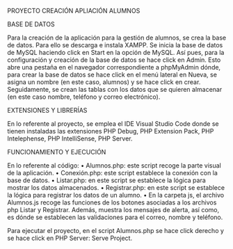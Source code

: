 PROYECTO CREACIÓN APLIACIÓN ALUMNOS

BASE DE DATOS

Para la creación de la aplicación para la gestión de alumnos, se crea la base de datos. Para ello se descarga e instala XAMPP. Se inicia la base de datos de MySQL haciendo click en Start en la opción de MySQL. Así pues, para la configuración y creación de la base de datos se hace click en Admin. Esto abre una pestaña en el navegador correspondiente a phpMyAdmin dónde, para crear la base de datos se hace click en el menú lateral en Nueva, se asigna un nombre (en este caso, alumnos) y se hace click en crear. Seguidamente, se crean las tablas con los datos que se quieren almacenar (en este caso nombre, teléfono y correo electrónico).

EXTENSIONES Y LIBRERÍAS

En lo referente al proyecto, se emplea el IDE Visual Studio Code donde se tienen instaladas las extensiones PHP Debug, PHP Extension Pack, PHP Intelephense, PHP IntelliSense, PHP Server.

FUNCIONAMIENTO Y EJECUCIÓN

En lo referente al código: 
•	Alumnos.php: este script recoge la parte visual de la aplicación. 
•	Conexión.php: este script establece la conexión con la base de datos.
•	Listar.php: en este script se establece la lógica para mostrar los datos almacenados.
•	Registrar.php: en este script se establece la lógica para registrar los datos de un alumno.
•	En la carpeta js, el archivo Alumnos.js recoge las funciones de los botones asociadas a los archivos php Listar y Registrar. Además, muestra los mensajes de alerta, así como, es dónde se establecen las validaciones para el correo, nombre y teléfono.

Para ejecutar el proyecto, en el script Alumnos.php se hace click derecho y se hace click en PHP Server: Serve Project.

